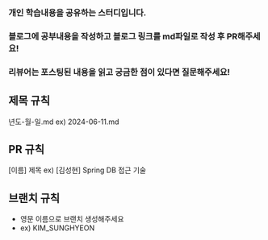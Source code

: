 ### 개인 학습내용을 공유하는 스터디입니다.

### 블로그에 공부내용을 작성하고 블로그 링크를 md파일로 작성 후 PR해주세요!

### 리뷰어는 포스팅된 내용을 읽고 궁금한 점이 있다면 질문해주세요!


## 제목 규칙

년도-월-일.md
ex) 2024-06-11.md


## PR 규칙

 [이름] 제목
 ex) [김성현] Spring DB 접근 기술


## 브랜치 규칙

- 영문 이름으로 브랜치 생성해주세요
- ex) KIM_SUNGHYEON
